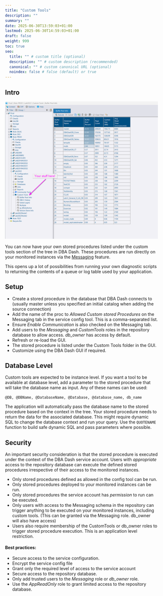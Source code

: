 ```yaml
---
title: "Custom Tools"
description: ""
summary: ""
date: 2025-06-30T13:59:03+01:00
lastmod: 2025-06-30T14:59:03+01:00
draft: false
weight: 999
toc: true
seo:
  title: "" # custom title (optional)
  description: "" # custom description (recommended)
  canonical: "" # custom canonical URL (optional)
  noindex: false # false (default) or true
---
```

## Intro

![Custom Tools - Custom stored procedure execution from DBA Dash](custom-tools.png)

You can now have your own stored procedures listed under the custom tools section of the tree in DBA Dash.  These procedures are run directly on your monitored instances via the [Messaging](/docs/help/messaging) feature.

This opens up a lot of possibilities from running your own diagnostic scripts to returning the contents of a queue or log table used by your application.

## Setup

* Create a stored procedure in the database that DBA Dash connects to (usually master unless you specified an initial catalog when adding the source connection)
* Add the name of the proc to *Allowed Custom stored Procedures* on the Messaging tab in the service config tool.  This is a comma-separated list.
* Ensure *Enable Communication* is also checked on the Messaging tab.
* Add users to the *Messaging* and *CustomTools* roles in the repository database to allow access.  *db_owner* has access by default.
* Refresh or re-load the GUI.
* The stored procedure is listed under the Custom Tools folder in the GUI.
* Customize using the DBA Dash GUI if required.


## Database Level

Custom tools are expected to be instance level.  If you want a tool to be available at database level, add a parameter to the stored procedure that will take the database name as input.  Any of these names can be used:

`@DB, @DBName, @DatabaseName, @Database, @database_name, db_name`

The application will automatically pass the database name to the stored procedure based on the context in the tree.  Your stored procedure needs to return the data for the associated database.  This might require dynamic SQL to change the database context and run your query.  Use the `QUOTENAME` function to build safe dynamic SQL and pass parameters where possible.

## Security

An important security consideration is that the stored procedure is executed under the context of the DBA Dash service account.  Users with *appropriate* access to the repository database can execute the defined stored procedures irrespective of their access to the monitored instances.

* Only stored procedures defined as allowed in the config tool can be run.
* Only stored procedures deployed to your monitored instances can be run.
* Only stored procedures the service account has *permission* to run can be executed.
* Only users with access to the Messaging schema in the repository can trigger anything to be executed on your monitored instances, including custom tools.  (This can be granted via the Messaging role. db_owner will also have access)
* Users also require membership of the CustomTools or db_owner roles to trigger stored procedure execution.  This is an application level restriction.

#### Best practices:

* Secure access to the service configuration.
* Encrypt the service config file
* Grant only the required level of access to the service account
* Secure access to the repository database.
* Only add trusted users to the *Messaging* role or *db_owner* role.
* Use the *AppReadOnly* role to grant limited access to the repository database.
